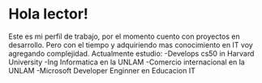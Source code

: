 # Hola lector!
Este es mi perfil de trabajo, por el momento cuento con proyectos en  desarrollo.
Pero con el tiempo y adquiriendo mas conocimiento en IT voy agregando complejidad.
Actualmente estudio:
-Develops cs50 in Harvard University
-Ing Informatica en la UNLAM
-Comercio internacional en la UNLAM
-Microsoft Developer Enginner en Educacion IT
